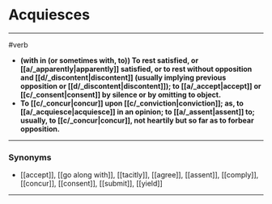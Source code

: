 # Acquiesces
---
#verb
- **(with in (or sometimes with, to)) To rest satisfied, or [[a/_apparently|apparently]] satisfied, or to rest without opposition and [[d/_discontent|discontent]] (usually implying previous opposition or [[d/_discontent|discontent]]); to [[a/_accept|accept]] or [[c/_consent|consent]] by silence or by omitting to object.**
- **To [[c/_concur|concur]] upon [[c/_conviction|conviction]]; as, to [[a/_acquiesce|acquiesce]] in an opinion; to [[a/_assent|assent]] to; usually, to [[c/_concur|concur]], not heartily but so far as to forbear opposition.**
---
### Synonyms
- [[accept]], [[go along with]], [[tacitly]], [[agree]], [[assent]], [[comply]], [[concur]], [[consent]], [[submit]], [[yield]]
---
